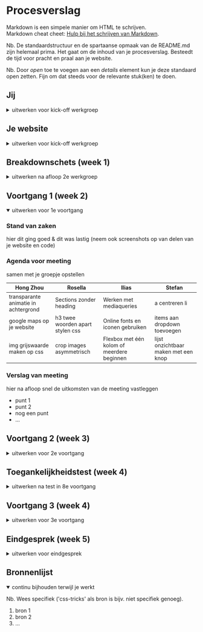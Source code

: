 # Procesverslag
Markdown is een simpele manier om HTML te schrijven.  
Markdown cheat cheet: [Hulp bij het schrijven van Markdown](https://github.com/adam-p/markdown-here/wiki/Markdown-Cheatsheet).

Nb. De standaardstructuur en de spartaanse opmaak van de README.md zijn helemaal prima. Het gaat om de inhoud van je procesverslag. Besteedt de tijd voor pracht en praal aan je website.

Nb. Door *open* toe te voegen aan een *details* element kun je deze standaard open zetten. Fijn om dat steeds voor de relevante stuk(ken) te doen.





## Jij

<details>
<summary>uitwerken voor kick-off werkgroep</summary>

### Auteur:
Sanne 't Hooft (vervangen door jouw naam)

#### Je startniveau:
Rood

#### Je focus:
Meer responsive maar surface plane lijkt mij ook heel erg leuk!
 
</details>





## Je website

<details>
<summary>uitwerken voor kick-off werkgroep</summary>

### Je opdracht:
https://www.seoulsista.nl/ (homescherm)
https://www.seoulsista.nl/rotterdam-weena/ (specifieke pagina)

#### Screenshot(s) van de eerste pagina (small screen): 
Landingspagina 
<img src="./images/seoul_sista.png" width="375px" alt="omschrijving van de pagina">

#### Screenshot(s) van de tweede pagina (small screen):
Detailpagina 
<img src="./images/seoul_sista_rotterdam.png" width="375px" alt="omschrijving van de pagina">
 
</details>



## Breakdownschets (week 1)

<details>
<summary>uitwerken na afloop 2e werkgroep</summary>

### de hele pagina: 
<img src="images/breakdownschets.png" width="375px" alt="breakdown van de hele pagina">

### dynamisch deel (bijv menu): 
<img src="images/d_gedeelte_1.png" width="375px" alt="breakdown van een dynamisch deel">

### wellicht nog een dynamisch deel (bijv filter): 
<img src="images/d_gedeelte_2.png" width="375px" alt="breakdown van nog een dynamisch deel">

</details>





## Voortgang 1 (week 2)

<details open>
<summary>uitwerken voor 1e voortgang</summary>

### Stand van zaken
hier dit ging goed & dit was lastig (neem ook screenshots op van delen van je website en code)


### Agenda voor meeting
samen met je groepje opstellen

| Hong Zhou      | Rosella         | Ilias    | Stefan       |
| ---            | ---                | ---          | ---              |
| transparante animatie in achtergrond | Sections zonder heading | Werken met mediaqueries | a centreren li    |
| google maps op je website | h3 twee woorden apart stylen css | Online fonts en iconen gebruiken | items aan dropdown toevoegen |
| img grijswaarde maken op css| crop images asymmetrisch | Flexbox met één kolom of meerdere beginnen  | lijst onzichtbaar maken met een knop |


### Verslag van meeting
hier na afloop snel de uitkomsten van de meeting vastleggen

- punt 1
- punt 2
- nog een punt
- ...

</details>





## Voortgang 2 (week 3)

<details>
<summary>uitwerken voor 2e voortgang</summary>

### Stand van zaken
hier dit ging goed & dit was lastig (neem ook screenshots op van delen van je website en code)


### Agenda voor meeting
samen met je groepje opstellen

| Rosella Moens     | Ilias Ouyaliz       | Hong Zhou    | student 4        |
| ---            | ---                | ---          | ---              |
| Js/css header kruisje/hamburger | Hamburgermenu layout| Mag een tweede css pagina?| en dan ik dat    |
| Css tweede html pagina | Css grid grootte | CSS background image cover centreren?| dit wil ik zeker |
| Hoeveel media queries?| Hoe exact namaken? | Hover van afbeelding naar video| ...              |


### Verslag van meeting
hier na afloop snel de uitkomsten van de meeting vastleggen

- punt 1
- punt 2
- nog een punt
- ...

</details>





## Toegankelijkheidstest (week 4)

<details>
<summary>uitwerken na test in 8e voortgang</summary>

### Bevindingen
Lijst met je bevindingen die in de test naar voren kwamen:

#### Titel eerste bevinding
Hier korte omschrijving (met indien nodig een afbeelding)
Eerste Test, Voiceover, ik kwam erachter dat mijn linkjes niet goed ingeoveogd  zijn.
De content wordt wel goed uitgesproken door de voiceover. 

Hier een omschrijving van hoe het opgelost kan worden (met indien nodig een afbeelding)


#### Titel tweede bevinding. 
Hier korte omschrijving (met indien nodig een afbeelding)
Muis en Toetsenbord, Mijn navigatie wordt momenteel niet gelezen als je er door heen tabt. 
Hier een omschrijving van hoe het opgelost kan worden (met indien nodig een afbeelding)
Hoe het opgelost kan worden is, om er linkjes eraan toe te voegen.

#### Titel volgende bevinding. 
Hier korte omschrijving (met indien nodig een afbeelding)
Contrast mag hoger, met de laag contrast oogziekte is de contrast niet hoog genoeg om de website goed te bezichtigen. Peripheal Field Loss, mijn tekst wat zwart op roze is is niet zo goed te zien door de lage contrast. En wit op roze al helemaal niet.

Hier een omschrijving van hoe het opgelost kan worden (met indien nodig een afbeelding)
Wit niet op roze verwerken, Lettertype grootte bolder maken. Wit op zwart werkt beter voor mensen met een oogbeperking. Een licht naar donker mode.

#### Titel nog een bevinding. 
Hier korte omschrijving (met indien nodig een afbeelding)

Hier een omschrijving van hoe het opgelost kan worden (met indien nodig een afbeelding)

</details>





## Voortgang 3 (week 4)

<details>
<summary>uitwerken voor 3e voortgang</summary>

### Stand van zaken
hier dit ging goed & dit was lastig (neem ook screenshots op van delen van je website en code)


### Agenda voor meeting
samen met je groepje opstellen

| Hong     | student 2          | student 3    | student 4        |
| ---            | ---                | ---          | ---              |
| Met Media queries html (img src) aanpassen  | en dit             | en ik dit    | en dan ik dat    |
| 9 images toevoegen met 1 button| dit als er tijd is | nog een punt | dit wil ik zeker |
| hamburger menu animatie| ...                | ...          | ...              |


### Verslag van meeting
hier na afloop snel de uitkomsten van de meeting vastleggen

- punt 1
- punt 2
- nog een punt
- ...

</details>





## Eindgesprek (week 5)

<details>
<summary>uitwerken voor eindgesprek</summary>

### Stand van zaken
hier dit ging goed & dit was lastig (neem ook screenshots op van delen van je website en code)

### Screenshot(s)

hier screenshot(s) van je eindresultaat

</details>





## Bronnenlijst

<details open>
<summary>continu bijhouden terwijl je werkt</summary>

Nb. Wees specifiek ('css-tricks' als bron is bijv. niet specifiek genoeg).

1. bron 1
2. bron 2
3. ...

</details>